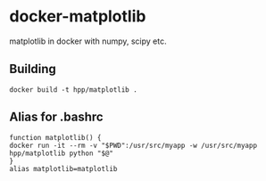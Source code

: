 # docker-matplotlib

matplotlib in docker with numpy, scipy etc.

## Building

```
docker build -t hpp/matplotlib .
```

## Alias for .bashrc

```
function matplotlib() {
docker run -it --rm -v "$PWD":/usr/src/myapp -w /usr/src/myapp hpp/matplotlib python "$@"
}
alias matplotlib=matplotlib
```
